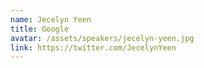 ```yaml
---
name: Jecelyn Yeen
title: Google
avatar: /assets/speakers/jecelyn-yeen.jpg
link: https://twitter.com/JecelynYeen
---
```

